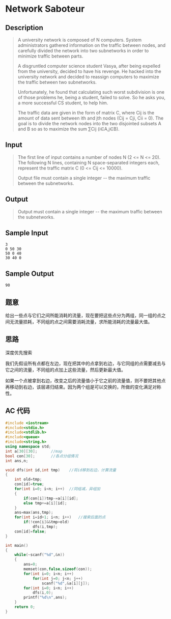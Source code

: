 # Network Saboteur

## **Description**

> A university network is composed of N computers. System administrators gathered information on the traffic between nodes, and carefully divided the network into two subnetworks in order to minimize traffic between parts. 
>
> A disgruntled computer science student Vasya, after being expelled from the university, decided to have his revenge. He hacked into the university network and decided to reassign computers to maximize the traffic between two subnetworks. 
>
> Unfortunately, he found that calculating such worst subdivision is one of those problems he, being a student, failed to solve. So he asks you, a more successful CS student, to help him. 
>
> The traffic data are given in the form of matrix C, where Cij is the amount of data sent between ith and jth nodes (Cij = Cji, Cii = 0). The goal is to divide the network nodes into the two disjointed subsets A and B so as to maximize the sum ∑Cij (i∈A,j∈B).



## **Input**

> The first line of input contains a number of nodes N (2 <= N <= 20). The following N lines, containing N space-separated integers each, represent the traffic matrix C (0 <= Cij <= 10000). 
>
> Output file must contain a single integer -- the maximum traffic between the subnetworks. 



## **Output**

> Output must contain a single integer -- the maximum traffic between the subnetworks.



## **Sample Input**

    3
    0 50 30
    50 0 40
    30 40 0



## **Sample Output**

    90



## **题意**

给出一些点与它们之间所能消耗的流量，现在要把这些点分为两组，同一组的点之间无流量损耗，不同组的点之间需要消耗流量，求所能消耗的流量最大值。



## **思路**

深度优先搜索

我们先假设所有点都在左边，现在把其中的点拿到右边，与它同组的点需要减去与它之间的流量，不同组的点加上这些流量，然后更新最大值。

如果一个点被拿到右边，改变之后的流量值小于它之前的流量值，则不要把其他点再移动到右边，该层递归结束。因为两个组是可以交换的，所做的变化满足对称性。



## **AC 代码**

```cpp
#include <iostream>
#include<stdio.h>
#include<stdlib.h>
#include<queue>
#include<string.h>
using namespace std;
int a[30][30];      //map
bool con[30];       //各点分组情况
int ans,n;

void dfs(int id,int tmp)    //将id移到右边，计算流量
{
    int old=tmp;
    con[id]=true;
    for(int i=0; i<n; i++)  //同组减，异组加
    {
        if(con[i])tmp-=a[i][id];
        else tmp+=a[i][id];
    }
    ans=max(ans,tmp);
    for(int i=id+1; i<n; i++)   //搜索后面的点
        if(!con[i]&&tmp>old)
            dfs(i,tmp);
    con[id]=false;
}

int main()
{
    while(~scanf("%d",&n))
    {
        ans=0;
        memset(con,false,sizeof(con));
        for(int i=0; i<n; i++)
            for(int j=0; j<n; j++)
                scanf("%d",&a[i][j]);
        for(int i=0; i<n; i++)
            dfs(i,0);
        printf("%d\n",ans);
    }
    return 0;
}
```

